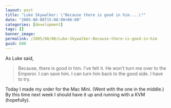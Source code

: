 ```yaml
---
layout: post
title: "Luke Skywalker: \"Because there is good in him....\""
date: "2005-08-08T15:08:00+06:00"
categories: [development]
tags: []
banner_image: 
permalink: /2005/08/08/Luke-Skywalker-Because-there-is-good-in-him
guid: 680
---
```


As Luke said,

<blockquote>
Because, there is good in him. I've felt it. He won't turn me over to the Emperor. I can save him. I can turn him back to the good side. I have to try. 
</blockquote>

Today I made my order for the Mac Mini. (Went with the one in the middle.) By this time next week I should have it up and running with a KVM (hopefully).